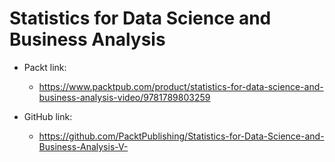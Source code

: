 # Statistics for Data Science and Business Analysis

- Packt link:
    - https://www.packtpub.com/product/statistics-for-data-science-and-business-analysis-video/9781789803259

- GitHub link:
    - https://github.com/PacktPublishing/Statistics-for-Data-Science-and-Business-Analysis-V-

